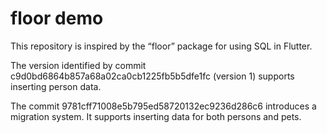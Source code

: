 # floor demo
This repository is inspired by the “floor” package for using SQL in Flutter.

The version identified by commit c9d0bd6864b857a68a02ca0cb1225fb5b5dfe1fc (version 1) supports inserting person data.

The commit 9781cff71008e5b795ed58720132ec9236d286c6 introduces a migration system. It supports inserting data for both persons and pets.
